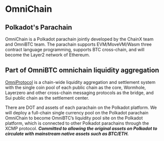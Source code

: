 # OmniChain

## Polkadot's Parachain
OmniChain is a Polkadot parachain jointly developed by the ChainX team and OmniBTC team.
The parachain supports EVM/MoveVM/Wasm three contract language programming, supports BTC cross-chain, and will become the Layer2 network of Ethereum.

## Part of OmniBTC omnichain liquidity aggregation
[OmniProtocol](https://github.com/OmniBTC/OmniProtocol)  is a chain-wide liquidity aggregation and settlement system with the single coin pool of each public chain as the core, Wormhole, Layerzero and other cross-chain messaging protocols as the bridge, and Sui public chain as the settlement center.

There are DOT and assets of each parachain on the Polkadot platform. We will deploy a full-chain single currency pool on the Polkadot parachain OmniChain to become OmniBTC’s liquidity pool site on the Polkadot platform, which is connected to other Polkadot parachains through the XCMP protocol. 
***Committed to allowing the original assets on Polkadot to circulate with mainstream native assets such as BTC/ETH.***
